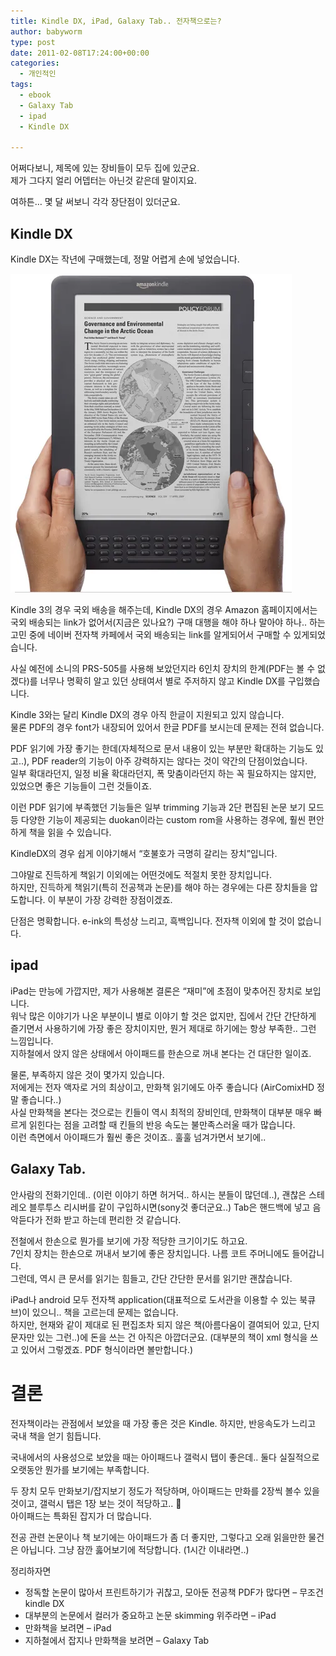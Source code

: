```yaml
---
title: Kindle DX, iPad, Galaxy Tab.. 전자책으로는?
author: babyworm
type: post
date: 2011-02-08T17:24:00+00:00
categories:
  - 개인적인
tags:
  - ebook
  - Galaxy Tab
  - ipad
  - Kindle DX

---
```

어쩌다보니, 제목에 있는 장비들이 모두 집에 있군요.<br>
제가 그다지 얼리 어뎁터는 아닌것 같은데 말이지요.

여하튼&#8230; 몇 달 써보니 각각 장단점이 있더군요.

## Kindle DX
Kindle DX는 작년에 구매했는데, 정말 어렵게 손에 넣었습니다.

<img src="featured_kindle_dxg.webp">

Kindle 3의 경우 국외 배송을 해주는데, Kindle DX의 경우 Amazon 홈페이지에서는 국외 배송되는 link가 없어서(지금은 있나요?) 구매 대행을 해야 하나 말아야 하나.. 하는 고민 중에 네이버 전자책 카페에서 국외 배송되는 link를 알게되어서 구매할 수 있게되었습니다.


사실 예전에 소니의 PRS-505를 사용해 보았던지라 6인치 장치의 한계(PDF는 볼 수 없겠다)를 너무나 명확히 알고 있던 상태여서 별로 주저하지 않고 Kindle DX를 구입했습니다.

Kindle 3와는 달리 Kindle DX의 경우 아직 한글이 지원되고 있지 않습니다. <br>
물론 PDF의 경우 font가 내장되어 있어서 한글 PDF를 보시는데 문제는 전혀 없습니다.


PDF 읽기에 가장 좋기는 한데(자체적으로 문서 내용이 있는 부분만 확대하는 기능도 있고..), PDF reader의 기능이 아주 강력하지는 않다는 것이 약간의 단점이었습니다.<br>
일부 확대라던지, 일정 비율 확대라던지, 폭 맞춤이라던지 하는 꼭 필요하지는 않지만, 있었으면 좋은 기능들이 그런 것들이죠.


이런 PDF 읽기에 부족했던 기능들은 일부 trimming 기능과 2단 편집된 논문 보기 모드 등 다양한 기능이 제공되는 duokan이라는 custom rom을 사용하는 경우에, 훨씬 편안하게 책을 읽을 수 있습니다.

KindleDX의 경우 쉽게 이야기해서 &#8220;호불호가 극명히 갈리는 장치&#8221;입니다.

그야말로 진득하게 책읽기 이외에는 어떤것에도 적절치 못한 장치입니다. <br>
하지만, 진득하게 책읽기(특히 전공책과 논문)를 해야 하는 경우에는 다른 장치들을 압도합니다. 이 부분이 가장 강력한 장점이겠죠.

단점은 명확합니다. e-ink의 특성상 느리고, 흑백입니다. 전자책 이외에 할 것이 없습니다.


## ipad
iPad는 만능에 가깝지만, 제가 사용해본 결론은 &#8220;재미&#8221;에 초점이 맞추어진 장치로 보입니다.
<br>
워낙 많은 이야기가 나온 부분이니 별로 이야기 할 것은 없지만, 집에서 간단 간단하게 즐기면서 사용하기에 가장 좋은 장치이지만, 뭔거 제대로 하기에는 항상 부족한.. 그런 느낌입니다.
<br>
지하철에서 앉지 않은 상태에서 아이패드를 한손으로 꺼내 본다는 건 대단한 일이죠.

물론, 부족하지 않은 것이 몇가지 있습니다.
<br>
저에게는 전자 액자로 거의 최상이고, 만화책 읽기에도 아주 좋습니다 (AirComixHD 정말 좋습니다..)
<br>
사실 만화책을 본다는 것으로는 킨들이 역시 최적의 장비인데, 만화책이 대부분 매우 빠르게 읽힌다는 점을 고려할 때 킨들의 반응 속도는 불만족스러울 때가 많습니다.
<br>
이런 측면에서 아이패드가 훨씬 좋은 것이죠.. 훌훌 넘겨가면서 보기에..

## Galaxy Tab.

안사람의 전화기인데.. (이런 이야기 하면 허거덕.. 하시는 분들이 많던데..), 괜찮은 스테레오 블루투스 리시버를 같이 구입하시면(sony것 좋더군요..) Tab은 핸드백에 넣고 음악듣다가 전화 받고 하는데 편리한 것 같습니다.

전철에서 한손으로 뭔가를 보기에 가장 적당한 크기이기도 하고요.
<br>
7인치 장치는 한손으로 꺼내서 보기에 좋은 장치입니다. 나름 코트 주머니에도 들어갑니다.
<br>
그런데, 역시 큰 문서를 읽기는 힘들고, 간단 간단한 문서를 읽기만 괜찮습니다.

iPad나 android 모두 전자책 application(대표적으로 도서관을 이용할 수 있는 북큐브)이 있으니.. 책을 고르는데 문제는 없습니다.
<br>
하지만, 현재와 같이 제대로 된 편집조차 되지 않은 책(아름다움이 결여되어 있고, 단지 문자만 있는 그런..)에 돈을 쓰는 건 아직은 아깝더군요. (대부분의 책이 xml 형식을 쓰고 있어서 그렇겠죠. PDF 형식이라면 볼만합니다.)


# 결론
전자책이라는 관점에서 보았을 때 가장 좋은 것은 Kindle. 하지만, 반응속도가 느리고 국내 책을 얻기 힘듭니다.

국내에서의 사용성으로 보았을 때는 아이패드나 갤럭시 탭이 좋은데..
둘다 실질적으로 오랫동안 뭔가를 보기에는 부족합니다.


두 장치 모두 만화보기/잡지보기 정도가 적당하며,  아이패드는 만화를 2장씩 볼수 있을 것이고, 갤럭시 탭은 1장 보는 것이 적당하고.. 🙂
<br>
아이패드는 특화된 잡지가 더 많습니다.

전공 관련 논문이나 책 보기에는 아이패드가 좀 더 좋지만, 그렇다고 오래 읽을만한 물건은 아닙니다. 그냥 잠깐 훓어보기에 적당합니다. (1시간 이내라면..)

정리하자면
- 정독할 논문이 많아서 프린트하기가 귀찮고, 모아둔 전공책 PDF가 많다면 &#8211; 무조건 kindle DX
- 대부분의 논문에서 컬러가 중요하고 논문 skimming 위주라면 &#8211; iPad
- 만화책을 보려면 &#8211; iPad
- 지하철에서 잡지나 만화책을 보려면 &#8211; Galaxy Tab